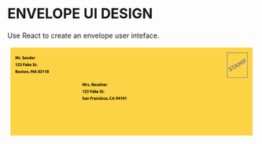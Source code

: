 # ENVELOPE UI DESIGN

Use React to create an envelope user inteface.

![Alt_Text](https://github.com/khwilo/envelope-ui/blob/master/public/envelope-ui-design.png)
